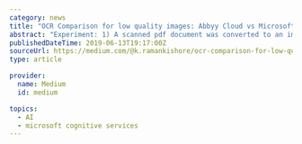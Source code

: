 ```yaml
---
category: news
title: "OCR Comparison for low quality images: Abbyy Cloud vs Microsoft Cognitive Services (Vision API)"
abstract: "Experiment: 1) A scanned pdf document was converted to an image (.jpg) of resolution 800x600 and 200 dpi. 2) Different sections of the document (Ex: Title, Remarks, Status, etc.) were extracted from this image leading to one image per section. 3) Each of ..."
publishedDateTime: 2019-06-13T19:17:00Z
sourceUrl: https://medium.com/@k.ramankishore/ocr-comparison-for-low-quality-images-abbyy-cloud-vs-microsoft-cognitive-services-vision-api-6a1ef12b23de
type: article

provider:
  name: Medium
  id: medium

topics:
  - AI
  - microsoft cognitive services
---
```


